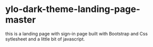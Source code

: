 # ylo-dark-theme-landing-page-master
this is a landing page with sign-in page built with Bootstrap and Css sytlesheet and a little bit of javascript.
